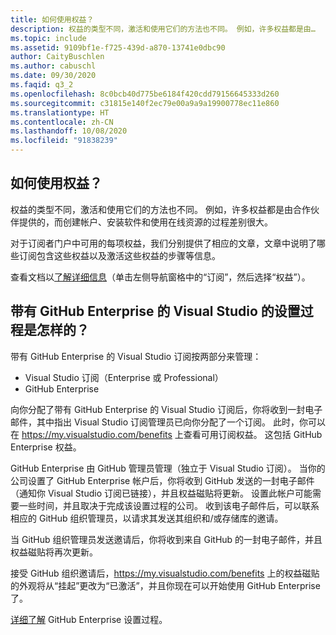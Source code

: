 ```yaml
---
title: 如何使用权益？
description: 权益的类型不同，激活和使用它们的方法也不同。 例如，许多权益都是由…
ms.topic: include
ms.assetid: 9109bf1e-f725-439d-a870-13741e0dbc90
author: CaityBuschlen
ms.author: cabuschl
ms.date: 09/30/2020
ms.faqid: q3_2
ms.openlocfilehash: 8c0bcb40d775be6184f420cdd79156645333d260
ms.sourcegitcommit: c31815e140f2ec79e00a9a9a19900778ec11e860
ms.translationtype: HT
ms.contentlocale: zh-CN
ms.lasthandoff: 10/08/2020
ms.locfileid: "91838239"
---
```

## <a name="how-do-i-use-my-benefits"></a>如何使用权益？

权益的类型不同，激活和使用它们的方法也不同。 例如，许多权益都是由合作伙伴提供的，而创建帐户、安装软件和使用在线资源的过程差别很大。

对于订阅者门户中可用的每项权益，我们分别提供了相应的文章，文章中说明了哪些订阅包含这些权益以及激活这些权益的步骤等信息。

查看文档以[了解详细信息](../../../../whats-new-in-subscriptions.md)（单击左侧导航窗格中的“订阅”，然后选择“权益”）。

## <a name="what-is-the-visual-studio-with-github-enterprise-setup-process"></a>带有 GitHub Enterprise 的 Visual Studio 的设置过程是怎样的？ 

带有 GitHub Enterprise 的 Visual Studio 订阅按两部分来管理：  
- Visual Studio 订阅（Enterprise 或 Professional）  
- GitHub Enterprise  

向你分配了带有 GitHub Enterprise 的 Visual Studio 订阅后，你将收到一封电子邮件，其中指出 Visual Studio 订阅管理员已向你分配了一个订阅。 此时，你可以在 <https://my.visualstudio.com/benefits> 上查看可用订阅权益。 这包括 GitHub Enterprise 权益。 

GitHub Enterprise 由 GitHub 管理员管理（独立于 Visual Studio 订阅）。 当你的公司设置了 GitHub Enterprise 帐户后，你将收到 GitHub 发送的一封电子邮件（通知你 Visual Studio 订阅已链接），并且权益磁贴将更新。 设置此帐户可能需要一些时间，并且取决于完成该设置过程的公司。 收到该电子邮件后，可以联系相应的 GitHub 组织管理员，以请求其发送其组织和/或存储库的邀请。 

当 GitHub 组织管理员发送邀请后，你将收到来自 GitHub 的一封电子邮件，并且权益磁贴将再次更新。 

接受 GitHub 组织邀请后，<https://my.visualstudio.com/benefits> 上的权益磁贴的外观将从“挂起”更改为“已激活”，并且你现在可以开始使用 GitHub Enterprise 了。 

[详细了解](../../../../access-github.md) GitHub Enterprise 设置过程。 
